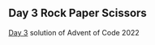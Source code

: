 ## Day 3 Rock Paper Scissors
[Day 3](https://adventofcode.com/2022/day/3) solution of Advent of Code 2022